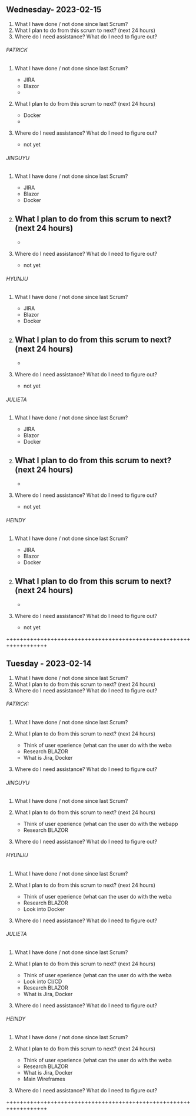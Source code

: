 
## Wednesday- 2023-02-15

1. What I have done / not done since last Scrum?
2. What I plan to do from this scrum to next? (next 24 hours)
3. Where do I need assistance? What do I need to figure out?


###### PATRICK ###### 
1. What I have done / not done since last Scrum?
 	- JIRA
	- Blazor
	- 

2. What I plan to do from this scrum to next? (next 24 hours)
	- Docker
   	- 

3. Where do I need assistance? What do I need to figure out?
	- not yet

###### JINGUYU ###### 
1. What I have done / not done since last Scrum?
 	- JIRA
	- Blazor
	- Docker

2. What I plan to do from this scrum to next? (next 24 hours)
	- 
   	- 

3. Where do I need assistance? What do I need to figure out?
	- not yet

###### HYUNJU ###### 
1. What I have done / not done since last Scrum?
 	- JIRA
	- Blazor
	- Docker

2. What I plan to do from this scrum to next? (next 24 hours)
	- 
   	- 

3. Where do I need assistance? What do I need to figure out?
	- not yet

###### JULIETA ###### 
1. What I have done / not done since last Scrum?
 	- JIRA
	- Blazor
	- Docker

2. What I plan to do from this scrum to next? (next 24 hours)
	- 
   	- 

3. Where do I need assistance? What do I need to figure out?
	- not yet

###### HEINDY ###### 

1. What I have done / not done since last Scrum?
 	- JIRA
	- Blazor
	- Docker

2. What I plan to do from this scrum to next? (next 24 hours)
	- 
   	- 

3. Where do I need assistance? What do I need to figure out?
	- not yet

++++++++++++++++++++++++++++++++++++++++++++++++++++++++++++++++++

## Tuesday - 2023-02-14

1. What I have done / not done since last Scrum?
2. What I plan to do from this scrum to next? (next 24 hours)
3. Where do I need assistance? What do I need to figure out?


###### PATRICK:
1. What I have done / not done since last Scrum?
2. What I plan to do from this scrum to next? (next 24 hours)
   - Think of user eperience (what can the user do with the weba
   - Research BLAZOR
   - What is Jira, Docker

3. Where do I need assistance? What do I need to figure out?

###### JINGUYU
1. What I have done / not done since last Scrum?
2. What I plan to do from this scrum to next? (next 24 hours)
   - Think of user eperience (what can the user do with the webapp
   - Research BLAZOR


3. Where do I need assistance? What do I need to figure out?

###### HYUNJU
1. What I have done / not done since last Scrum?
2. What I plan to do from this scrum to next? (next 24 hours)
   - Think of user eperience (what can the user do with the weba
   - Research BLAZOR
   - Look into Docker

3. Where do I need assistance? What do I need to figure out?

###### JULIETA
1. What I have done / not done since last Scrum?
2. What I plan to do from this scrum to next? (next 24 hours)
   - Think of user eperience (what can the user do with the weba
   - Look into CI/CD
   - Research BLAZOR
   - What is Jira, Docker

3. Where do I need assistance? What do I need to figure out?

###### HEINDY

1. What I have done / not done since last Scrum?
2. What I plan to do from this scrum to next? (next 24 hours)
   - Think of user eperience (what can the user do with the weba
   - Research BLAZOR
   - What is Jira, Docker
   - Main Wireframes

3. Where do I need assistance? What do I need to figure out?


++++++++++++++++++++++++++++++++++++++++++++++++++++++++++++++++++










